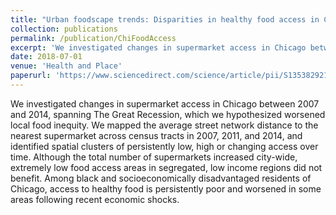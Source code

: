 ```yaml
---
title: "Urban foodscape trends: Disparities in healthy food access in Chicago, 2007–2014"
collection: publications
permalink: /publication/ChiFoodAccess
excerpt: 'We investigated changes in supermarket access in Chicago between 2007 and 2014.'
date: 2018-07-01
venue: 'Health and Place'
paperurl: 'https://www.sciencedirect.com/science/article/pii/S1353829217302009'
---
```

We investigated changes in supermarket access in Chicago between 2007 and 2014, spanning The Great Recession, which we hypothesized worsened local food inequity. We mapped the average street network distance to the nearest supermarket across census tracts in 2007, 2011, and 2014, and identified spatial clusters of persistently low, high or changing access over time. Although the total number of supermarkets increased city-wide, extremely low food access areas in segregated, low income regions did not benefit. Among black and socioeconomically disadvantaged residents of Chicago, access to healthy food is persistently poor and worsened in some areas following recent economic shocks.
